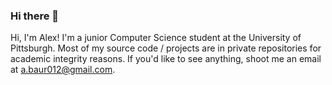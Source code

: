 ### Hi there 👋

<!--
**AlexBaur12/AlexBaur12** is a ✨ _special_ ✨ repository because its `README.md` (this file) appears on your GitHub profile.

Here are some ideas to get you started:

- 🔭 I’m currently working on ...
- 🌱 I’m currently learning ...
- 👯 I’m looking to collaborate on ...
- 🤔 I’m looking for help with ...
- 💬 Ask me about ...
- 📫 How to reach me: ...
- 😄 Pronouns: ...
- ⚡ Fun fact: ...
-->
Hi, I'm Alex! I'm a junior Computer Science student at the University of Pittsburgh. Most of my source code / projects are in private repositories for academic integrity reasons. If you'd like to see anything, shoot me an email at a.baur012@gmail.com.
